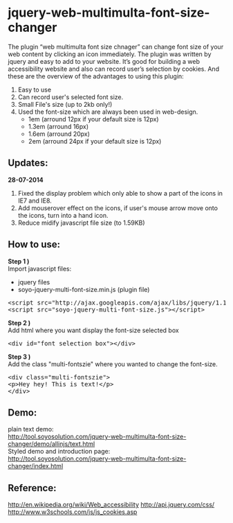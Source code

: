 jquery-web-multimulta-font-size-changer
=============================
The plugin “web multimulta font size chnager” can change font size of your web content by clicking an icon immediately. The plugin was written by jquery and easy to add to your website. It’s good for building a web accessibility website and also can record user’s selection by cookies. 
And these are the overview of the advantages to using this plugin:

1. Easy to use
2. Can record user's selected font size.
3. Small File's size (up to 2kb only!)
4. Used the font-size which are always been used in web-design.
   - 1em   (arround 12px if your default size is 12px)
   - 1.3em (arround 16px)
   - 1.6em (arround 20px)
   - 2em   (arround 24px if your default size is 12px)


Updates:
------------
<b>28-07-2014</b><br />
1. Fixed the display problem which only able to show a part of the icons in IE7 and IE8.<br />
2. Add mouserover effect on the icons, if user's mouse arrow move onto the icons, turn into a hand icon.<br />
3. Reduce midify javascript file size (to 1.59KB)<br />


How to use:
----------
<b>Step 1 )</b><br />
Import javascript files:
- jquery files
- soyo-jquery-multi-font-size.min.js (plugin file)
<pre>
&lt;script src="http://ajax.googleapis.com/ajax/libs/jquery/1.11.1/jquery.min.js"&gt; &lt;/script&gt;
&lt;script src="soyo-jquery-multi-font-size.js"&gt;&lt;/script&gt;
</pre>

<b>Step 2 )</b><br />
Add html where you want display the font-size selected box</p>
<pre>
&lt;div id="font_selection_box"&gt;&lt;/div&gt;
</pre>

<b>Step 3 )</b><br />
Add the class "multi-fontszie" where you wanted to change the font-size.
<pre>
&lt;div class="multi-fontszie"&gt;
&lt;p&gt;Hey hey! This is text!&lt;/p&gt;
&lt;/div&gt;
</pre>


Demo:
-----
plain text demo:<br />
http://tool.soyosolution.com/jquery-web-multimulta-font-size-changer/demo/allinjs/text.html
<br />Styled demo and introduction page:<br />
http://tool.soyosolution.com/jquery-web-multimulta-font-size-changer/index.html

Reference:
---------
http://en.wikipedia.org/wiki/Web_accessibility
http://api.jquery.com/css/
http://www.w3schools.com/js/js_cookies.asp

